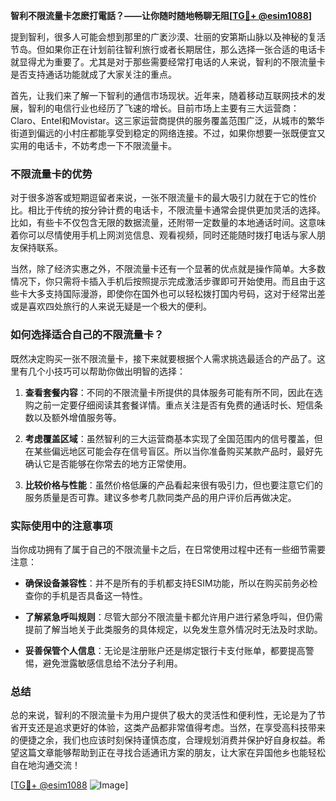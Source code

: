 **智利不限流量卡怎麽打電話？——让你随时随地畅聊无阻[[TG💪+ @esim1088](https://t.me/s/esim1088)]**

提到智利，很多人可能会想到那里的广袤沙漠、壮丽的安第斯山脉以及神秘的复活节岛。但如果你正在计划前往智利旅行或者长期居住，那么选择一张合适的电话卡就显得尤为重要了。尤其是对于那些需要经常打电话的人来说，智利的不限流量卡是否支持通话功能就成了大家关注的重点。

首先，让我们来了解一下智利的通信市场现状。近年来，随着移动互联网技术的发展，智利的电信行业也经历了飞速的增长。目前市场上主要有三大运营商：Claro、Entel和Movistar。这三家运营商提供的服务覆盖范围广泛，从城市的繁华街道到偏远的小村庄都能享受到稳定的网络连接。不过，如果你想要一张既便宜又实用的电话卡，不妨考虑一下不限流量卡。

### 不限流量卡的优势

对于很多游客或短期逗留者来说，一张不限流量卡的最大吸引力就在于它的性价比。相比于传统的按分钟计费的电话卡，不限流量卡通常会提供更加灵活的选择。比如，有些卡不仅包含无限的数据流量，还附带一定数量的本地通话时间。这意味着你可以尽情使用手机上网浏览信息、观看视频，同时还能随时拨打电话与家人朋友保持联系。

当然，除了经济实惠之外，不限流量卡还有一个显著的优点就是操作简单。大多数情况下，你只需将卡插入手机后按照提示完成激活步骤即可开始使用。而且由于这些卡大多支持国际漫游，即使你在国外也可以轻松拨打国内号码，这对于经常出差或是喜欢四处旅行的人来说无疑是一个极大的便利。

### 如何选择适合自己的不限流量卡？

既然决定购买一张不限流量卡，接下来就要根据个人需求挑选最适合的产品了。这里有几个小技巧可以帮助你做出明智的选择：

1. **查看套餐内容**：不同的不限流量卡所提供的具体服务可能有所不同，因此在选购之前一定要仔细阅读其套餐详情。重点关注是否有免费的通话时长、短信条数以及额外增值服务等。
   
2. **考虑覆盖区域**：虽然智利的三大运营商基本实现了全国范围内的信号覆盖，但在某些偏远地区可能会存在信号盲区。所以当你准备购买某款产品时，最好先确认它是否能够在你常去的地方正常使用。
    
3. **比较价格与性能**：虽然价格低廉的产品看起来很有吸引力，但也要注意它们的服务质量是否可靠。建议多参考几款同类产品的用户评价后再做决定。

### 实际使用中的注意事项

当你成功拥有了属于自己的不限流量卡之后，在日常使用过程中还有一些细节需要注意：

- **确保设备兼容性**：并不是所有的手机都支持ESIM功能，所以在购买前务必检查你的手机是否具备这一特性。
  
- **了解紧急呼叫规则**：尽管大部分不限流量卡都允许用户进行紧急呼叫，但仍需提前了解当地关于此类服务的具体规定，以免发生意外情况时无法及时求助。

- **妥善保管个人信息**：无论是注册账户还是绑定银行卡支付账单，都要提高警惕，避免泄露敏感信息给不法分子利用。

### 总结

总的来说，智利的不限流量卡为用户提供了极大的灵活性和便利性，无论是为了节省开支还是追求更好的体验，这类产品都非常值得考虑。当然，在享受高科技带来的便捷之余，我们也应该时刻保持谨慎态度，合理规划消费并保护好自身权益。希望这篇文章能够帮助到正在寻找合适通讯方案的朋友，让大家在异国他乡也能轻松自在地沟通交流！

[[TG💪+ @esim1088](https://t.me/s/esim1088) ![Image](https://i.postimg.cc/4NQfJmqS/Snipaste-2025-05-13-00-14-12.png)]